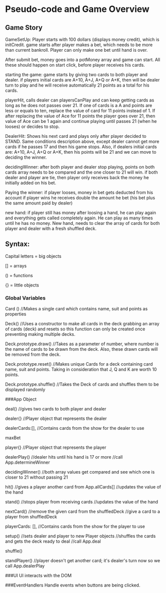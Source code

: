 # Pseudo-code and Game Overview

##  Game Story

GameSetUp:
Player starts with 100 dollars (displays money credit), which is initCredit.
game starts after player makes a bet, which needs to be more than current
bankroll. Player can only make one bet until hand is over.

After submit bet, money goes into a potMoney array and game can start. All these should happen on start click, before player receives his cards.

starting the game:
game starts by giving two cards to both player and dealer.
if players initial cards are A+10, A+J, A+Q or A+K, then will be dealer turn to play and he will receive automatically 21 points as a total for his cards.

playerHit, calls dealer can playersCanPlay and can keep getting cards as long as he does not passes over 21.
If one of cards is a A and points are less or equals to ten, replace the value of card for 11 points instead of 1.
If after replacing the value of Ace for 11 points the player goes over 21, then value of Ace can be 1 again and continue playing until passes 21 (when he looses) or decides to stop.

DealerHit: Shows his next card and plays only after player decided to STAND.
Same conditions description above, except dealer cannot get more cards if he passes 17 and then his game stops. Also, if dealers initial cards are:
A+10, A+J, A+Q or A+K, then his points will be 21 and we can move to deciding the winner.

decidingWinner: after both player and dealer stop playing, points on both cards array needs to be compared and the one closer to 21 will win.
if both dealer and player are tie, then player only receives back the money he initially added on his bet.

Paying the winner:
if player looses, money in bet gets deducted from his account
if player wins he receives double the amount he bet (his bet plus the same amount paid by dealer)

new hand: if player still has money after loosing a hand, he can play again and everything gets called completely again.
He can play as many times until he has no money.
New hand, needs to clear the array of cards for both player and dealer with a fresh shuffled deck.



## Syntax:
Capital letters = big objects

[] = arrays

() = functions

{} = little objects

### Global Variables

Card ()
//Makes a single card which contains name, suit and points as properties

Deck()
//Uses a constructor to make all cards in the deck grabbing an array of cards (deck) and resets so this function can only be created once preventing making multiple decks.

Deck.prototype.draw()
//Takes as a parameter of number, where number is the name of cards to be drawn from the deck. Also, these drawn cards will be removed from the deck.

Deck.prototype.reset()
//Makes unique Cards for a deck containing card name, suit and points. Taking in consideration that J, Q and K are worth 10 points.

Deck.prototype.shuffle()
//Takes the Deck of cards and shuffles them to be displayed randomly


###App Object

deal()
//gives two cards to both player and dealer

dealer{}
//Player object that represents the dealer

dealerCards:[],
//Contains cards from the show for the dealer to use

maxBet

player{}
//Player object that represents the player

dealerPlay()
//dealer hits until his hand is 17 or more
//call App.determineWinner

decidingWinner()
//both array values get compared and see which one is closer to 21 without passing 21

hit()
//gives a player another card from App.allCards[]
//updates the value of the hand

stand()
//stops player from receiving cards
//updates the value of the hand

nextCard()
//remove the given card from the shuffledDeck
//give a card to a player from shuffledDeck

playerCards: [],
//Contains cards from the show for the player to use

setup()
//sets dealer and player to new Player objects
//shuffles the cards and gets the deck ready to deal
//call App.deal

shuffle()

standPlayer()
//player doesn't get another card; it's dealer's turn now so we call App.dealerPlay


###UI
UI interacts with the DOM

###EventHandlers
Handle events when buttons are being clicked.
